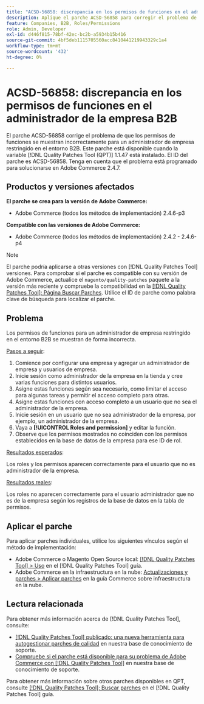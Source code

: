 ```yaml
---
title: "ACSD-56858: discrepancia en los permisos de funciones en el administrador de la empresa B2B"
description: Aplique el parche ACSD-56858 para corregir el problema de Adobe Commerce en el que los permisos de funciones se muestran incorrectamente para un administrador de empresa restringido en el entorno B2B.
feature: Companies, B2B, Roles/Permissions
role: Admin, Developer
exl-id: d446f815-78bf-42ec-bc2b-a5934b15b416
source-git-commit: 4bf5deb1115705560acc8410441219943329c1a4
workflow-type: tm+mt
source-wordcount: '432'
ht-degree: 0%

---
```


# ACSD-56858: discrepancia en los permisos de funciones en el administrador de la empresa B2B

El parche ACSD-56858 corrige el problema de que los permisos de funciones se muestran incorrectamente para un administrador de empresa restringido en el entorno B2B. Este parche está disponible cuando la variable [!DNL Quality Patches Tool (QPT)] 1.1.47 está instalado. El ID del parche es ACSD-56858. Tenga en cuenta que el problema está programado para solucionarse en Adobe Commerce 2.4.7.

## Productos y versiones afectados

**El parche se crea para la versión de Adobe Commerce:**

* Adobe Commerce (todos los métodos de implementación) 2.4.6-p3

**Compatible con las versiones de Adobe Commerce:**

* Adobe Commerce (todos los métodos de implementación) 2.4.2 - 2.4.6-p4

>[!NOTE]
>
>El parche podría aplicarse a otras versiones con [!DNL Quality Patches Tool] versiones. Para comprobar si el parche es compatible con su versión de Adobe Commerce, actualice el `magento/quality-patches` paquete a la versión más reciente y compruebe la compatibilidad en la [[!DNL Quality Patches Tool]: Página Buscar Parches](https://experienceleague.adobe.com/tools/commerce-quality-patches/index.html). Utilice el ID de parche como palabra clave de búsqueda para localizar el parche.

## Problema

Los permisos de funciones para un administrador de empresa restringido en el entorno B2B se muestran de forma incorrecta.

<u>Pasos a seguir</u>:

1. Comience por configurar una empresa y agregar un administrador de empresa y usuarios de empresa.
1. Inicie sesión como administrador de la empresa en la tienda y cree varias funciones para distintos usuarios.
1. Asigne estas funciones según sea necesario, como limitar el acceso para algunas tareas y permitir el acceso completo para otras.
1. Asigne estas funciones con acceso completo a un usuario que no sea el administrador de la empresa.
1. Inicie sesión en un usuario que no sea administrador de la empresa, por ejemplo, un administrador de la empresa.
1. Vaya a **[!UICONTROL Roles and permission]** y editar la función.
1. Observe que los permisos mostrados no coinciden con los permisos establecidos en la base de datos de la empresa para ese ID de rol.

<u>Resultados esperados</u>:

Los roles y los permisos aparecen correctamente para el usuario que no es administrador de la empresa.

<u>Resultados reales</u>:

Los roles no aparecen correctamente para el usuario administrador que no es de la empresa según los registros de la base de datos en la tabla de permisos.

## Aplicar el parche

Para aplicar parches individuales, utilice los siguientes vínculos según el método de implementación:

* Adobe Commerce o Magento Open Source local: [[!DNL Quality Patches Tool] > Uso](https://experienceleague.adobe.com/docs/commerce-operations/tools/quality-patches-tool/usage.html) en el [!DNL Quality Patches Tool] guía.
* Adobe Commerce en la infraestructura en la nube: [Actualizaciones y parches > Aplicar parches](https://experienceleague.adobe.com/docs/commerce-cloud-service/user-guide/develop/upgrade/apply-patches.html) en la guía Commerce sobre infraestructura en la nube.

## Lectura relacionada

Para obtener más información acerca de [!DNL Quality Patches Tool], consulte:

* [[!DNL Quality Patches Tool] publicado: una nueva herramienta para autogestionar parches de calidad](/help/announcements/adobe-commerce-announcements/magento-quality-patches-released-new-tool-to-self-serve-quality-patches.md) en nuestra base de conocimiento de soporte.
* [Compruebe si el parche está disponible para su problema de Adobe Commerce con [!DNL Quality Patches Tool]](/help/support-tools/patches-available-in-qpt-tool/check-patch-for-magento-issue-with-magento-quality-patches.md) en nuestra base de conocimiento de soporte.

Para obtener más información sobre otros parches disponibles en QPT, consulte [[!DNL Quality Patches Tool]: Buscar parches](https://experienceleague.adobe.com/tools/commerce-quality-patches/index.html) en el [!DNL Quality Patches Tool] guía.
